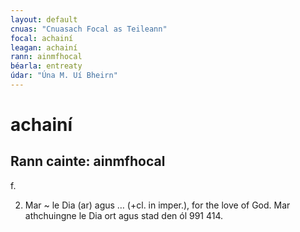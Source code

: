 ```yaml
---
layout: default
cnuas: "Cnuasach Focal as Teileann"
focal: achainí
leagan: achainí
rann: ainmfhocal 
béarla: entreaty
údar: "Úna M. Uí Bheirn"
---
```


# achainí

## Rann cainte: ainmfhocal 

f. 

2. Mar ~ le Dia (ar) agus … (+cl. in imper.), for the love
of God. Mar athchuingne le Dia ort agus stad den ól 991 414.
